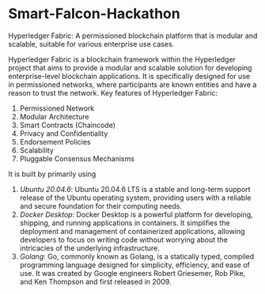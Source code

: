 # Smart-Falcon-Hackathon
Hyperledger Fabric: A permissioned blockchain platform that is modular and scalable, suitable for various enterprise use cases.

Hyperledger Fabric is a blockchain framework within the Hyperledger project that aims to provide a modular and scalable solution for developing enterprise-level blockchain applications. It is specifically designed for use in permissioned networks, where participants are known entities and have a reason to trust the network.
Key features of Hyperledger Fabric:
 1) Permissioned Network
 2) Modular Architecture
 3) Smart Contracts (Chaincode)
 4) Privacy and Confidentiality
 5) Endorsement Policies
 6) Scalability
 7) Pluggable Consensus Mechanisms

It is built by primarily using 
 1) *Ubuntu 20.04.6*:
     Ubuntu 20.04.6 LTS is a stable and long-term support release of the Ubuntu operating system, providing users with a reliable and secure foundation for their computing needs.
 2) *Docker Desktop*:
    Docker Desktop is a powerful platform for developing, shipping, and running applications in containers. It simplifies the deployment and management of containerized applications, allowing developers to focus on writing code without worrying about the intricacies of the underlying infrastructure.
 3) *Golang*:
    Go, commonly known as Golang, is a statically typed, compiled programming language designed for simplicity, efficiency, and ease of use. It was created by Google engineers Robert Griesemer, Rob Pike, and Ken Thompson and first released in 2009. 
